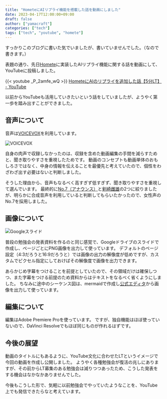 ```yaml
---
title: "HometeにAIリプライ機能を搭載した話を動画にしました"
date: 2023-04-17T12:00:00+09:00
draft: false
author: ["yamacraft"]
categories: ["tech"]
tags: ["tech", "youtube", "homete"]
---
```


すっかりこのブログに書いた気でいましたが、書いていませんでした。（なので書きます。）

表題の通り、先日[Homete](https://homete.yamaglo.jp)に実装したAIリプライ機能に関する話を動画にして、YouTubeに投稿しました。

{{< youtube _P_2amfe_wQ >}}
[HometeにAIのリプライを追加した話【5分LT】 \- YouTube](https://www.youtube.com/watch?v=_P_2amfe_wQ)

以前からYouTubeも活用していきたいという話をしていましたが、ようやく第一歩を踏み出すことができました。

## 音声について

音声は[VOICEVOX](https://voicevox.hiroshiba.jp/)を利用しています。

![VOICEVOX](/note/image/post-youtube-homete-ai-reply/voicevox_ai_reply.png)

自身の肉声で収録しなかったのは、収録を含めた動画編集の手間を減らすためと、聞き取りやすさを重視したためです。
動画のコンセプトも動画単体のおもしろさではなく、中身の情報を伝えることを最優先と考えていたので、個性をわざわざ出す必要はないと判断しました。

そうした理由から、音声もなるべく高すぎず低すぎず、聞き取りやすさを重視して選んでいます。
最終的に[No.7（アナウンス）](https://voicevox.hiroshiba.jp/product/number_seven/)と[剣崎雌雄](https://voicevox.hiroshiba.jp/product/kenzaki_mesuo/)の2つに絞りましたが、明らかに合成音声を利用していると判断してもらいたかったので、女性声のNo.7を採用しました。

## 画像について

![Googleスライド](/note/image/post-youtube-homete-ai-reply/presentation_ai_reply.png)

普段の勉強会の発表資料を作るのと同じ感覚で、Googleドライブのスライドで作成し、ページごとにPNG画像を出力して使っています。
デフォルトのページ設定（4:3だろうと16:9だろうと）では画像の出力の解像度が低めですが、カスタムでピクセル指定にしておけばその解像度で画像を出力できます。

あらかじめ字幕をつけることを前提としていたので、その領域だけは確保しつつ、また字幕をつける前提のため資料からはテキストをなるべく省くようにしました。
ちなみに途中のシーケンス図は、mermaidで作成し[公式エディタ](https://mermaid-js.github.io/mermaid-live-editor/)から画像を出力して使っています。

## 編集について

編集はAdobe Premiere Proを使っています。
ですが、独自機能はほぼ使っていないので、DaVinci Resolveでもほぼ同じものが作れるはずです。

## 今後の展望

動画のタイトルにもあるように、YouTube文化に合わせたLTというイメージで今回の動画を作成し公開しました。
ようやく各種勉強会が復活の兆しにありますが、その前からLT募集のある勉強会は減りつつあったため、こうした発表をする機会はなかなかありませんでした。

今後もこうした形で、気軽に以前勉強会でやっていたようなことを、YouTube上でも発信できたらなと考えています。